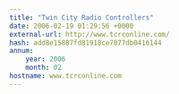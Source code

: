 ```yaml
---
title: "Twin City Radio Controllers"
date: 2006-02-19 01:29:56 +0000
external-url: http://www.tcrconline.com/
hash: add8e15887fd81918ce7877db0416144
annum:
    year: 2006
    month: 02
hostname: www.tcrconline.com
---
```



